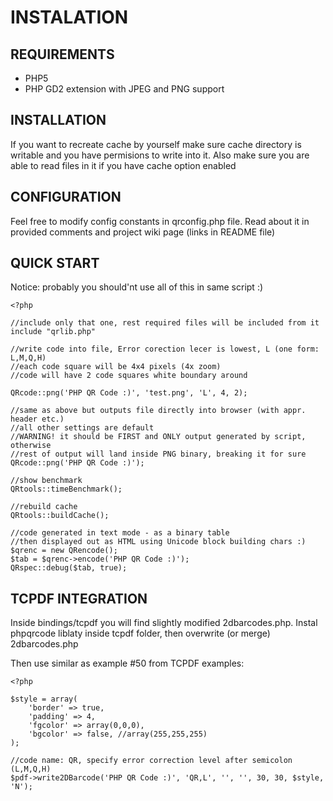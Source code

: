 INSTALATION
===========

## REQUIREMENTS ##

 * PHP5
 * PHP GD2 extension with JPEG and PNG support

## INSTALLATION ##

If you want to recreate cache by yourself make sure cache directory is
writable and you have permisions to write into it. Also make sure you are
able to read files in it if you have cache option enabled

## CONFIGURATION ##

Feel free to modify config constants in qrconfig.php file. Read about it in
provided comments and project wiki page (links in README file)

## QUICK START ##

Notice: probably you should'nt use all of this in same script :)

	<?php

	//include only that one, rest required files will be included from it
	include "qrlib.php"

	//write code into file, Error corection lecer is lowest, L (one form: L,M,Q,H)
	//each code square will be 4x4 pixels (4x zoom)
	//code will have 2 code squares white boundary around

	QRcode::png('PHP QR Code :)', 'test.png', 'L', 4, 2);

	//same as above but outputs file directly into browser (with appr. header etc.)
	//all other settings are default
	//WARNING! it should be FIRST and ONLY output generated by script, otherwise
	//rest of output will land inside PNG binary, breaking it for sure
	QRcode::png('PHP QR Code :)');

	//show benchmark
	QRtools::timeBenchmark();

	//rebuild cache
	QRtools::buildCache();

	//code generated in text mode - as a binary table
	//then displayed out as HTML using Unicode block building chars :)
	$qrenc = new QRencode();
	$tab = $qrenc->encode('PHP QR Code :)');
	QRspec::debug($tab, true);

## TCPDF INTEGRATION ##

Inside bindings/tcpdf you will find slightly modified 2dbarcodes.php.
Instal phpqrcode liblaty inside tcpdf folder, then overwrite (or merge)
2dbarcodes.php

Then use similar as example #50 from TCPDF examples:

	<?php

	$style = array(
		'border' => true,
		'padding' => 4,
		'fgcolor' => array(0,0,0),
		'bgcolor' => false, //array(255,255,255)
	);

	//code name: QR, specify error correction level after semicolon (L,M,Q,H)
	$pdf->write2DBarcode('PHP QR Code :)', 'QR,L', '', '', 30, 30, $style, 'N');

